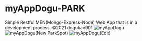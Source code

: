 # myAppDogu-PARK
Simple Restful MEN(Mongo-Express-Node) Web App that is in a development process.  ©2021 dogukan901
![myAppDogu](https://user-images.githubusercontent.com/58824480/119736495-756e7380-be86-11eb-8317-d70ddcc08816.png)
![myAppDogu(New ParkSpot)](https://user-images.githubusercontent.com/58824480/119736512-7bfceb00-be86-11eb-8430-e6c90371aded.png)
![myAppDogu(Edit)](https://user-images.githubusercontent.com/58824480/119736522-7e5f4500-be86-11eb-9495-efa61c96e223.png)
